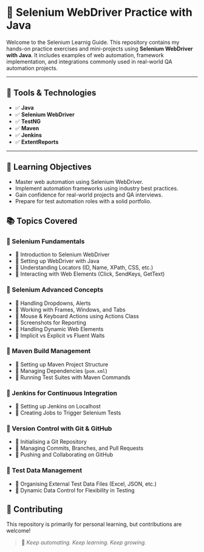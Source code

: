 # 🚀 Selenium WebDriver Practice with Java

Welcome to the Selenium Learnig Guide. This repository contains my hands-on practice exercises and mini-projects using **Selenium WebDriver with Java**. It includes examples of web automation, framework implementation, and integrations commonly used in real-world QA automation projects.

---

## 🔧 Tools & Technologies

- ✅ **Java**
- ✅ **Selenium WebDriver**
- ✅ **TestNG**
- ✅ **Maven**
- ✅ **Jenkins**
- ✅ **ExtentReports**

---

## 📌 Learning Objectives

- Master web automation using Selenium WebDriver.
- Implement automation frameworks using industry best practices.
- Gain confidence for real-world projects and QA interviews.
- Prepare for test automation roles with a solid portfolio.

## 📚 Topics Covered

### 🚀 Selenium Fundamentals
- 📌 Introduction to Selenium WebDriver  
- 📌 Setting up WebDriver with Java  
- 📌 Understanding Locators (ID, Name, XPath, CSS, etc.)  
- 📌 Interacting with Web Elements (Click, SendKeys, GetText)  

### 🚀 Selenium Advanced Concepts
- 📌 Handling Dropdowns, Alerts
- 📌 Working with Frames, Windows, and Tabs  
- 📌 Mouse & Keyboard Actions using Actions Class  
- 📌 Screenshots for Reporting  
- 📌 Handling Dynamic Web Elements  
- 📌 Implicit vs Explicit vs Fluent Waits  

### 🚀 Maven Build Management
- 📌 Setting up Maven Project Structure  
- 📌 Managing Dependencies (`pom.xml`)  
- 📌 Running Test Suites with Maven Commands  

### 🚀 Jenkins for Continuous Integration
- 📌 Setting up Jenkins on Localhost  
- 📌 Creating Jobs to Trigger Selenium Tests 

### 🚀 Version Control with Git & GitHub
- 📌 Initialising a Git Repository  
- 📌 Managing Commits, Branches, and Pull Requests  
- 📌 Pushing and Collaborating on GitHub  

### 🚀 Test Data Management
- 📌 Organising External Test Data Files (Excel, JSON, etc.)  
- 📌 Dynamic Data Control for Flexibility in Testing  


## 🤝 Contributing

This repository is primarily for personal learning, but contributions are welcome! 

> 🚀 *Keep automating. Keep learning. Keep growing.*  
